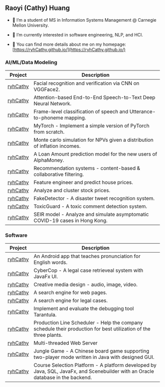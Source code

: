 ## Raoyi (Cathy) Huang


- 🔭 I’m a student of MS in Information Systems Management @ Carnegie Mellon University.

- 🌱 I’m currently interested in software engineering, NLP, and HCI.

- 💬 You can find more details about me on my homepage: [https://ryhCathy.github.io/](https://ryhCathy.github.io/)

### AI/ML/Data Modeling

<table>
  <thead>
    <tr>
      <th>Project</th>
      <th>Description</th>
    </tr>
  </thead>
  <tbody>
    <tr>
      <td><a href="https://github.com/ryhCathy">ryhCathy</a></td>
      <td> Facial recognition and verification via CNN on VGGFace2.</td>
    </tr>
    <tr>
      <td><a href="https://github.com/ryhCathy">ryhCathy</a></td>
      <td> Attention-based End-to-End Speech-to-Text Deep Neural Network.</td>
    </tr>
    <tr>
      <td><a href="https://github.com/ryhCathy">ryhCathy</a></td>
      <td> Frame-level classification of speech and Utterance-to-phoneme mapping.</td>
    </tr>
    <tr>
      <td><a href="https://github.com/ryhCathy">ryhCathy</a></td>
      <td> MyTorch - Implement a simple version of PyTorch from scratch.</td>
    </tr>
    <tr>
      <td><a href="https://github.com/ryhCathy">ryhCathy</a></td>
      <td> Monte carlo simulation for NPVs given a distribution of inflation incomes.</td>
    </tr>
    <tr>
      <td><a href="https://github.com/ryhCathy">ryhCathy</a></td>
      <td> A Loan Amount prediction model for the new users of AlphaMoney.</td>
    </tr>
    <tr>
      <td><a href="https://github.com/ryhCathy">ryhCathy</a></td>
      <td> Recommendation systems - content-based & collaborative filtering.</td>
    </tr>
    <tr>
      <td><a href="https://github.com/ryhCathy">ryhCathy</a></td>
      <td> Feature engineer and predict house prices.</td>
    </tr>
    <tr>
      <td><a href="https://github.com/ryhCathy">ryhCathy</a></td>
      <td> Analyze and cluster stock prices.</td>
    </tr>
    <tr>
      <td><a href="https://github.com/ryhCathy">ryhCathy</a></td>
      <td> FakeDetector - A disaster tweet recognition system.</td>
    </tr>
    <tr>
      <td><a href="https://github.com/ryhCathy">ryhCathy</a></td>
      <td> ToxicGuard - A toxic comment detection system.</td>
    </tr>
    <tr>
      <td><a href="https://github.com/ryhCathy">ryhCathy</a></td>
      <td> SEIR model - Analyze and simulate asymptomatic COVID-19 cases in Hong Kong.</td>
    </tr>
  </tbody>
</table>


### Software

<table>
  <thead>
    <tr>
      <th>Project</th>
      <th>Description</th>
    </tr>
  </thead>
  <tbody>
    <tr>
      <td><a href="https://github.com/ryhCathy">ryhCathy</a></td>
      <td> An Android app that teaches pronunciation for English words.</td>
    </tr>
    <tr>
      <td><a href="https://github.com/ryhCathy">ryhCathy</a></td>
      <td> CyberCop - A legal case retrieveal system with JavaFx UI.</td>
    </tr>
    <tr>
      <td><a href="https://github.com/ryhCathy">ryhCathy</a></td>
      <td> Creative media design - audio, image, video.</td>
    </tr>
    <tr>
      <td><a href="https://github.com/ryhCathy">ryhCathy</a></td>
      <td> A search engine for web pages.</td>
    </tr>
    <tr>
      <td><a href="https://github.com/ryhCathy">ryhCathy</a></td>
      <td> A search engine for legal cases.</td>
    </tr>
    <tr>
      <td><a href="https://github.com/ryhCathy">ryhCathy</a></td>
      <td> Implement and evaluate the debugging tool Tarantula.</td>
    </tr>
    <tr>
      <td><a href="https://github.com/ryhCathy">ryhCathy</a></td>
      <td> Production Line Scheduler - Help the company schedule their production for best utilization of the three plants.</td>
    </tr>
    <tr>
      <td><a href="https://github.com/ryhCathy">ryhCathy</a></td>
      <td> Multi-threaded Web Server </td>
    </tr>
    <tr>
      <td><a href="https://github.com/ryhCathy">ryhCathy</a></td>
      <td> Jungle Game - A Chinese board game supporting two-player mode written in Java with designed GUI. </td>
    </tr>
    <tr>
      <td><a href="https://github.com/ryhCathy">ryhCathy</a></td>
      <td> Course Selection Platform - A platform developed by Java, SQL, JavaFx, and Scenebuilder with an Oracle database in the backend. </td>
    </tr>
  </tbody>
</table>

<!--
**ryhCathy/ryhCathy** is a ✨ _special_ ✨ repository because its `README.md` (this file) appears on your GitHub profile.
Here are some ideas to get you started:
- 👯 I’m looking to collaborate on ...
- 🤔 I’m looking for help with ...
- 📫 How to reach me: ...
- 😄 Pronouns: ...
- ⚡ Fun fact: ...
-->
